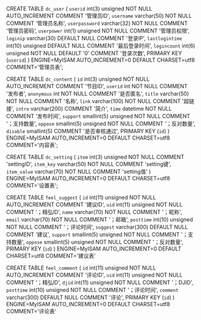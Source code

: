 CREATE TABLE `dc_user` (
  `userid` int(3) unsigned NOT NULL AUTO_INCREMENT COMMENT '管理员ID',
  `username` varchar(50) NOT NULL COMMENT '管理员名称',
  `userpassword` varchar(32) NOT NULL COMMENT '管理员密码',
  `userpower` int(1) unsigned NOT NULL COMMENT '管理员权限',
  `loginip` varchar(30) DEFAULT NULL COMMENT '登录IP',
  `lastlogintime` int(10) unsigned DEFAULT NULL COMMENT '最后登录时间',
  `logincount` int(6) unsigned NOT NULL DEFAULT '0' COMMENT '登录次数',
  PRIMARY KEY (`userid`)
) ENGINE=MyISAM AUTO_INCREMENT=0 DEFAULT CHARSET=utf8 COMMENT='管理员表';



CREATE TABLE `dc_content` (
  `id` int(3) unsigned NOT NULL AUTO_INCREMENT COMMENT '节目ID',
  `userid` int NOT NULL COMMENT '发布者',
  `anonymous` int NOT NULL COMMENT '是否匿名',
  `title` varchar(50) NOT NULL COMMENT '名称',
  `link` varchar(100) NOT NULL COMMENT '超链接',
  `intro` varchar(200) COMMENT '简介',
  `time` datetime NOT NULL COMMENT '发布时间',
  `support` smallint(5) unsigned NOT NULL COMMENT '；支持数量',
  `oppose` smallint(5) unsigned NOT NULL COMMENT '；反对数量',
  `disable` smallint(5) COMMENT '是否审核通过',
  PRIMARY KEY (`id`)
) ENGINE=MyISAM AUTO_INCREMENT=0 DEFAULT CHARSET=utf8 COMMENT='内容表';


CREATE TABLE `dc_setting` (
  `item` int(3) unsigned NOT NULL COMMENT 'settingID',
  `item_key` varchar(50) NOT NULL COMMENT 'setting键',
  `item_value` varchar(70) NOT NULL COMMENT 'setting值'
) ENGINE=MyISAM AUTO_INCREMENT=0 DEFAULT CHARSET=utf8 COMMENT='设置表';


CREATE TABLE `feel_suggest` (
  `id` int(11) unsigned NOT NULL AUTO_INCREMENT COMMENT '建议ID',
  `uid` int(11) unsigned NOT NULL COMMENT '；精弘ID',
  `name` varchar(70) NOT NULL COMMENT '；昵称',
  `email` varchar(70) NOT NULL COMMENT '；邮箱', 
 `posttime` int(10) unsigned NOT NULL COMMENT '；评论时间',
  `suggest` varchar(300) DEFAULT NULL COMMENT '建议',
  `support` smallint(5) unsigned NOT NULL COMMENT '；支持数量',
  `oppose` smallint(5) unsigned NOT NULL COMMENT '；反对数量',
  PRIMARY KEY (`id`)
) ENGINE=MyISAM AUTO_INCREMENT=0 DEFAULT CHARSET=utf8 COMMENT='建议表' 


CREATE TABLE `feel_comment` (
  `id` int(11) unsigned NOT NULL AUTO_INCREMENT COMMENT '评论ID',
  `uid` int(11) unsigned NOT NULL COMMENT '；精弘ID',
  `djid` int(11) unsigned NOT NULL COMMENT '；DJID',
  `posttime` int(10) unsigned NOT NULL COMMENT '；评论时间',
  `comment` varchar(300) DEFAULT NULL COMMENT '评论',
  PRIMARY KEY (`id`)
) ENGINE=MyISAM AUTO_INCREMENT=0 DEFAULT CHARSET=utf8 COMMENT='评论表'